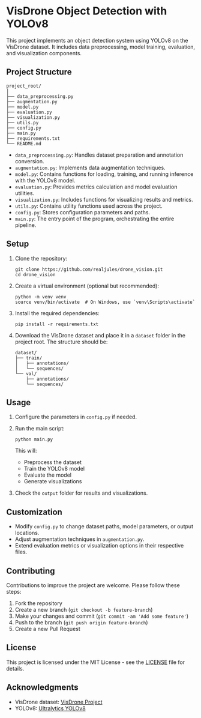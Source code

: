 # VisDrone Object Detection with YOLOv8

This project implements an object detection system using YOLOv8 on the VisDrone dataset. It includes data preprocessing, model training, evaluation, and visualization components.

## Project Structure

```
project_root/
│
├── data_preprocessing.py
├── augmentation.py
├── model.py
├── evaluation.py
├── visualization.py
├── utils.py
├── config.py
├── main.py
├── requirements.txt
└── README.md
```

- `data_preprocessing.py`: Handles dataset preparation and annotation conversion.
- `augmentation.py`: Implements data augmentation techniques.
- `model.py`: Contains functions for loading, training, and running inference with the YOLOv8 model.
- `evaluation.py`: Provides metrics calculation and model evaluation utilities.
- `visualization.py`: Includes functions for visualizing results and metrics.
- `utils.py`: Contains utility functions used across the project.
- `config.py`: Stores configuration parameters and paths.
- `main.py`: The entry point of the program, orchestrating the entire pipeline.

## Setup

1. Clone the repository:
   ```
   git clone https://github.com/realjules/drone_vision.git
   cd drone_vision
   ```

2. Create a virtual environment (optional but recommended):
   ```
   python -m venv venv
   source venv/bin/activate  # On Windows, use `venv\Scripts\activate`
   ```

3. Install the required dependencies:
   ```
   pip install -r requirements.txt
   ```

4. Download the VisDrone dataset and place it in a `dataset` folder in the project root. The structure should be:
   ```
   dataset/
   ├── train/
   │   ├── annotations/
   │   └── sequences/
   └── val/
       ├── annotations/
       └── sequences/
   ```

## Usage

1. Configure the parameters in `config.py` if needed.

2. Run the main script:
   ```
   python main.py
   ```

   This will:
   - Preprocess the dataset
   - Train the YOLOv8 model
   - Evaluate the model
   - Generate visualizations

3. Check the `output` folder for results and visualizations.

## Customization

- Modify `config.py` to change dataset paths, model parameters, or output locations.
- Adjust augmentation techniques in `augmentation.py`.
- Extend evaluation metrics or visualization options in their respective files.

## Contributing

Contributions to improve the project are welcome. Please follow these steps:

1. Fork the repository
2. Create a new branch (`git checkout -b feature-branch`)
3. Make your changes and commit (`git commit -am 'Add some feature'`)
4. Push to the branch (`git push origin feature-branch`)
5. Create a new Pull Request

## License

This project is licensed under the MIT License - see the [LICENSE](LICENSE) file for details.

## Acknowledgments

- VisDrone dataset: [VisDrone Project](http://aiskyeye.com/)
- YOLOv8: [Ultralytics YOLOv8](https://github.com/ultralytics/ultralytics)